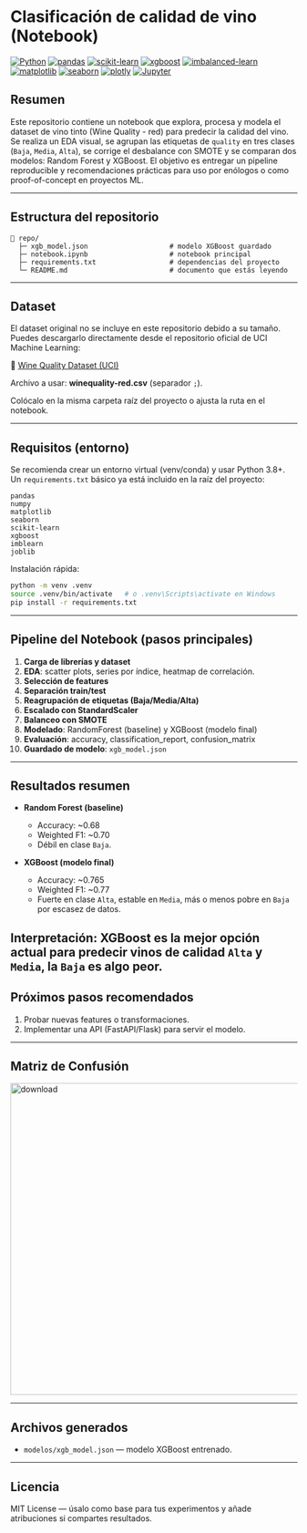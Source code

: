 # Clasificación de calidad de vino (Notebook)

[![Python](https://img.shields.io/badge/Python-3.8%2B-blue)](https://www.python.org/)
[![pandas](https://img.shields.io/badge/pandas-%3E%3D1.3-0f4c81)](https://pandas.pydata.org/)
[![scikit-learn](https://img.shields.io/badge/scikit--learn-%3E%3D1.0-orange)](https://scikit-learn.org/)
[![xgboost](https://img.shields.io/badge/xgboost-%3E%3D1.6-red)](https://xgboost.readthedocs.io/)
[![imbalanced-learn](https://img.shields.io/badge/imbalanced--learn-SMOTE-lightgrey)](https://imbalanced-learn.org/)
[![matplotlib](https://img.shields.io/badge/matplotlib-%3E%3D3.4-CC2927)](https://matplotlib.org/)
[![seaborn](https://img.shields.io/badge/seaborn-%3E%3D0.11-purple)](https://seaborn.pydata.org/)
[![plotly](https://img.shields.io/badge/plotly-%3E%3D5.0-blueviolet)](https://plotly.com/)
[![Jupyter](https://img.shields.io/badge/Jupyter-notebook-orange)](https://jupyter.org/)

## Resumen

Este repositorio contiene un notebook que explora, procesa y modela el dataset de vino tinto (Wine Quality - red) para predecir la calidad del vino. Se realiza un EDA visual, se agrupan las etiquetas de `quality` en tres clases (`Baja`, `Media`, `Alta`), se corrige el desbalance con SMOTE y se comparan dos modelos: Random Forest y XGBoost. El objetivo es entregar un pipeline reproducible y recomendaciones prácticas para uso por enólogos o como proof-of-concept en proyectos ML.

---

## Estructura del repositorio

```
📁 repo/
  ├─ xgb_model.json                    # modelo XGBoost guardado
  ├─ notebook.ipynb                    # notebook principal
  ├─ requirements.txt                  # dependencias del proyecto
  └─ README.md                         # documento que estás leyendo
```

---

## Dataset

El dataset original no se incluye en este repositorio debido a su tamaño. Puedes descargarlo directamente desde el repositorio oficial de UCI Machine Learning:

🔗 [Wine Quality Dataset (UCI)](https://archive.ics.uci.edu/dataset/186/wine+quality)

Archivo a usar: **winequality-red.csv** (separador `;`).

Colócalo en la misma carpeta raíz del proyecto o ajusta la ruta en el notebook.

---

## Requisitos (entorno)

Se recomienda crear un entorno virtual (venv/conda) y usar Python 3.8+. Un `requirements.txt` básico ya está incluido en la raíz del proyecto:

```
pandas
numpy
matplotlib
seaborn
scikit-learn
xgboost
imblearn
joblib
```

Instalación rápida:

```bash
python -m venv .venv
source .venv/bin/activate   # o .venv\Scripts\activate en Windows
pip install -r requirements.txt
```

---

## Pipeline del Notebook (pasos principales)

1. **Carga de librerías y dataset**
2. **EDA**: scatter plots, series por índice, heatmap de correlación.
3. **Selección de features**
4. **Separación train/test**
5. **Reagrupación de etiquetas (Baja/Media/Alta)**
6. **Escalado con StandardScaler**
7. **Balanceo con SMOTE**
8. **Modelado**: RandomForest (baseline) y XGBoost (modelo final)
9. **Evaluación**: accuracy, classification\_report, confusion\_matrix
10. **Guardado de modelo**: `xgb_model.json`

---

## Resultados resumen

* **Random Forest (baseline)**

  * Accuracy: \~0.68
  * Weighted F1: \~0.70
  * Débil en clase `Baja`.

* **XGBoost (modelo final)**

  * Accuracy: \~0.765
  * Weighted F1: \~0.77
  * Fuerte en clase `Alta`, estable en `Media`, más o menos pobre en `Baja` por escasez de datos.

**Interpretación**: XGBoost es la mejor opción actual para predecir vinos de calidad `Alta` y `Media`, la `Baja` es algo peor.
---

## Próximos pasos recomendados

1. Probar nuevas features o transformaciones.
2. Implementar una API (FastAPI/Flask) para servir el modelo.

---

## Matriz de Confusión

<img width="649" height="547" alt="download" src="https://github.com/user-attachments/assets/074c9995-2150-44c1-abd4-d714825706da" />

---


## Archivos generados

* `modelos/xgb_model.json` — modelo XGBoost entrenado.

---

## Licencia

MIT License — úsalo como base para tus experimentos y añade atribuciones si compartes resultados.
